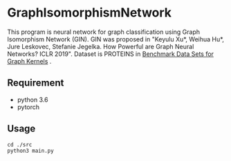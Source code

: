 # GraphIsomorphismNetwork

This program is neural network for graph classification using
Graph Isomorphism Network (GIN).
GIN was proposed in "Keyulu Xu*, Weihua Hu*, Jure Leskovec, Stefanie Jegelka. How Powerful are Graph Neural Networks? ICLR 2019".
Dataset is PROTEINS in [Benchmark Data Sets for Graph Kernels](http://graphkernels.cs.tu-dortmund.de) .

## Requirement
* python 3.6
* pytorch

## Usage
```
cd ./src
python3 main.py
```
